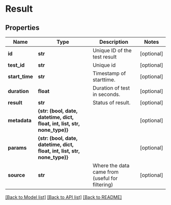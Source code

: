 # Result

## Properties
Name | Type | Description | Notes
------------ | ------------- | ------------- | -------------
**id** | **str** | Unique ID of the test result | [optional] 
**test_id** | **str** | Unique id | [optional] 
**start_time** | **str** | Timestamp of starttime. | [optional] 
**duration** | **float** | Duration of test in seconds. | [optional] 
**result** | **str** | Status of result. | [optional] 
**metadata** | **{str: (bool, date, datetime, dict, float, int, list, str, none_type)}** |  | [optional] 
**params** | **{str: (bool, date, datetime, dict, float, int, list, str, none_type)}** |  | [optional] 
**source** | **str** | Where the data came from (useful for filtering) | [optional] 

[[Back to Model list]](../README.md#documentation-for-models) [[Back to API list]](../README.md#documentation-for-api-endpoints) [[Back to README]](../README.md)


